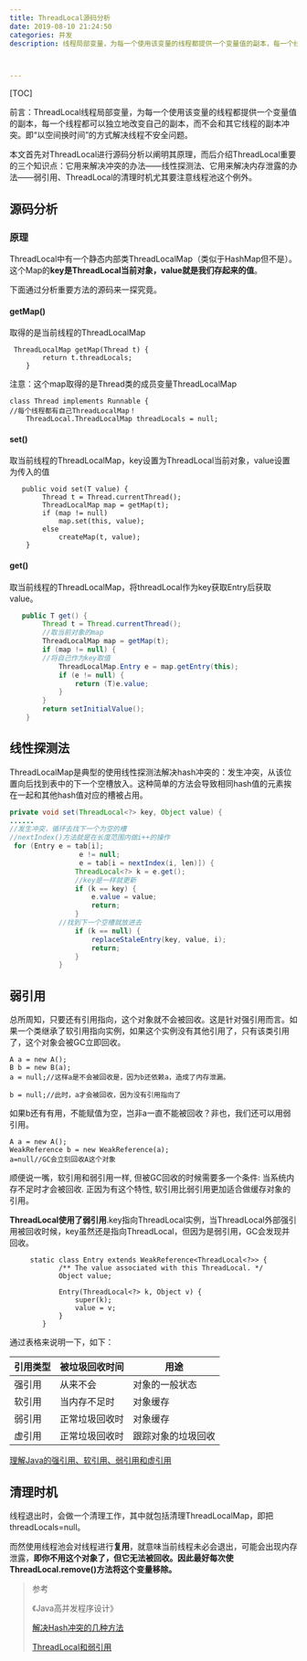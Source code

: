 ```yaml
---
title: ThreadLocal源码分析
date: 2019-08-10 21:24:50
categories: 并发
description: 线程局部变量，为每一个使用该变量的线程都提供一个变量值的副本，每一个线程都可以独立地改变自己的副本，而不会和其它线程的副本冲突。即“以空间换时间”的方式解决线程不安全问题。



---
```


[TOC]

前言：ThreadLocal线程局部变量，为每一个使用该变量的线程都提供一个变量值的副本，每一个线程都可以独立地改变自己的副本，而不会和其它线程的副本冲突。即“以空间换时间”的方式解决线程不安全问题。

本文首先对ThreadLocal进行源码分析以阐明其原理，而后介绍ThreadLocal重要的三个知识点：它用来解决冲突的办法——线性探测法、它用来解决内存泄露的办法——弱引用、ThreadLocal的清理时机尤其要注意线程池这个例外。

## 源码分析

### 原理

ThreadLocal中有一个静态内部类ThreadLocalMap（类似于HashMap但不是）。这个Map的**key是ThreadLocal当前对象，value就是我们存起来的值**。

下面通过分析重要方法的源码来一探究竟。

#### getMap()

取得的是当前线程的ThreadLocalMap

```
 ThreadLocalMap getMap(Thread t) {
        return t.threadLocals;
    }
```

注意：这个map取得的是Thread类的成员变量ThreadLocalMap

```
class Thread implements Runnable {
//每个线程都有自己ThreadLocalMap！
	ThreadLocal.ThreadLocalMap threadLocals = null;
```



#### set()

取当前线程的ThreadLocalMap，key设置为ThreadLocal当前对象，value设置为传入的值

```
   public void set(T value) {
        Thread t = Thread.currentThread();
        ThreadLocalMap map = getMap(t);
        if (map != null)
            map.set(this, value);
        else
            createMap(t, value);
    }
```



#### get()

取当前线程的ThreadLocalMap，将threadLocal作为key获取Entry后获取value。

```java
   public T get() {
        Thread t = Thread.currentThread();
        //取当前对象的map
        ThreadLocalMap map = getMap(t);
        if (map != null) {
        //将自己作为key取值
            ThreadLocalMap.Entry e = map.getEntry(this);
            if (e != null) {
                return (T)e.value;
            }
        }
        return setInitialValue();
    }
```



## 线性探测法

ThreadLocalMap是典型的使用线性探测法解决hash冲突的：发生冲突，从该位置向后找到表中的下一个空槽放入。这种简单的方法会导致相同hash值的元素挨在一起和其他hash值对应的槽被占用。

```java
private void set(ThreadLocal<?> key, Object value) {
......
//发生冲突，循环去找下一个为空的槽
//nextIndex()方法就是在长度范围内做i++的操作
 for (Entry e = tab[i];
                 e != null;
                 e = tab[i = nextIndex(i, len)]) {
                ThreadLocal<?> k = e.get();
				//key是一样就更新
                if (k == key) {
                    e.value = value;
                    return;
                }
			//找到下一个空槽就放进去
                if (k == null) {
                    replaceStaleEntry(key, value, i);
                    return;
                }
            }
```



## 弱引用

总所周知，只要还有引用指向，这个对象就不会被回收。这是针对强引用而言。如果一个类继承了软引用指向实例，如果这个实例没有其他引用了，只有该类引用了，这个对象会被GC立即回收。

```
A a = new A();
B b = new B(a);
a = null;//这样a是不会被回收是，因为b还依赖a，造成了内存泄漏。

b = null;//此时，a才会被回收，因为没有引用指向了
```

如果b还有有用，不能赋值为空，岂非a一直不能被回收？非也，我们还可以用弱引用。

```
A a = new A();
WeakReference b = new WeakReference(a);
a=null//GC会立刻回收A这个对象
```

顺便说一嘴，软引用和弱引用一样, 但被GC回收的时候需要多一个条件: 当系统内存不足时才会被回收. 正因为有这个特性, 软引用比弱引用更加适合做缓存对象的引用。

**ThreadLocal使用了弱引用**.key指向ThreadLocal实例，当ThreadLocal外部强引用被回收时候，key虽然还是指向ThreadLocal，但因为是弱引用，GC会发现并回收。

```
     static class Entry extends WeakReference<ThreadLocal<?>> {
            /** The value associated with this ThreadLocal. */
            Object value;

            Entry(ThreadLocal<?> k, Object v) {
                super(k);
                value = v;
            }
        }
```

通过表格来说明一下，如下：

| 引用类型 | 被垃圾回收时间 | 用途               |
| -------- | -------------- | ------------------ |
| 强引用   | 从来不会       | 对象的一般状态     |
| 软引用   | 当内存不足时   | 对象缓存           |
| 弱引用   | 正常垃圾回收时 | 对象缓存           |
| 虚引用   | 正常垃圾回收时 | 跟踪对象的垃圾回收 |

[理解Java的强引用、软引用、弱引用和虚引用](https://juejin.im/post/5b82c02df265da436152f5ad#heading-5)

## 清理时机

线程退出时，会做一个清理工作，其中就包括清理ThreadLocalMap，即把threadLocals=null。

而然使用线程池会对线程进行**复用**，就意味当前线程未必会退出，可能会出现内存泄露，**即你不用这个对象了，但它无法被回收。因此最好每次使ThreadLocal.remove()方法将这个变量移除。**

> 参考
>
> 《Java高并发程序设计》
>
> [解决Hash冲突的几种方法](https://blog.csdn.net/u012104435/article/details/47951357)
>
> [ThreadLocal和弱引用](https://www.jianshu.com/p/d3e1282ba7ca)



​     